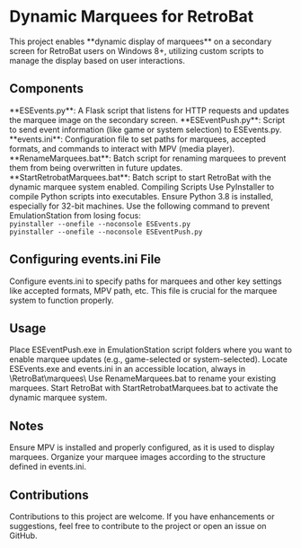 <h1>Dynamic Marquees for RetroBat</h1>

<p>This project enables **dynamic display of marquees** on a secondary screen for RetroBat users on Windows 8+, utilizing custom scripts to manage the display based on user interactions.
</p>

<h2>Components</h2>
<p>
**ESEvents.py**: A Flask script that listens for HTTP requests and updates the marquee image on the secondary screen.
**ESEventPush.py**: Script to send event information (like game or system selection) to ESEvents.py.
**events.ini**: Configuration file to set paths for marquees, accepted formats, and commands to interact with MPV (media player).
**RenameMarquees.bat**: Batch script for renaming marquees to prevent them from being overwritten in future updates.
**StartRetrobatMarquees.bat**: Batch script to start RetroBat with the dynamic marquee system enabled.
Compiling Scripts
Use PyInstaller to compile Python scripts into executables. Ensure Python 3.8 is installed, especially for 32-bit machines. Use the following command to prevent EmulationStation from losing focus:

<code>
pyinstaller --onefile --noconsole ESEvents.py
pyinstaller --onefile --noconsole ESEventPush.py
</code>

<h2>Configuring events.ini File</h2>
<p>
Configure events.ini to specify paths for marquees and other key settings like accepted formats, MPV path, etc. This file is crucial for the marquee system to function properly.
</p>

<h2>Usage</h2>
<p>
Place ESEventPush.exe in EmulationStation script folders where you want to enable marquee updates (e.g., game-selected or system-selected).
Locate ESEvents.exe and events.ini in an accessible location, always in \RetroBat\marquees\
Use RenameMarquees.bat to rename your existing marquees.
Start RetroBat with StartRetrobatMarquees.bat to activate the dynamic marquee system.
</p>

<h2>Notes</h2>
<p>
Ensure MPV is installed and properly configured, as it is used to display marquees.
Organize your marquee images according to the structure defined in events.ini.
</p>

<h2>Contributions</h2>
<p>
Contributions to this project are welcome. If you have enhancements or suggestions, feel free to contribute to the project or open an issue on GitHub.
</p>
